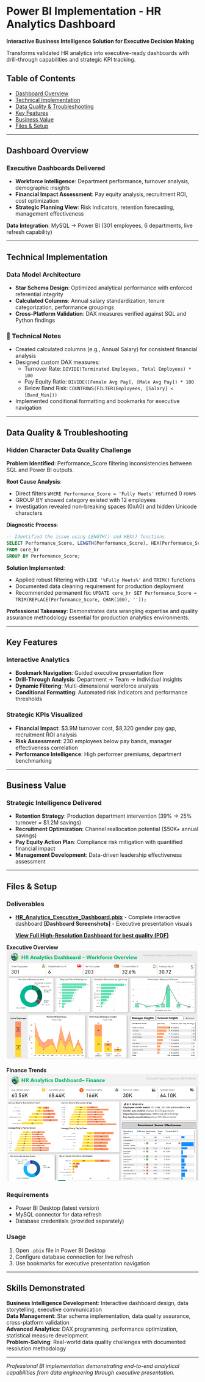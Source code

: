 # Power BI Implementation - HR Analytics Dashboard

**Interactive Business Intelligence Solution for Executive Decision Making**

Transforms validated HR analytics into executive-ready dashboards with drill-through capabilities and strategic KPI tracking.

## Table of Contents
- [Dashboard Overview](#dashboard-overview)
- [Technical Implementation](#technical-implementation)
- [Data Quality & Troubleshooting](#data-quality--troubleshooting)
- [Key Features](#key-features)
- [Business Value](#business-value)
- [Files & Setup](#files--setup)

---

## Dashboard Overview

### Executive Dashboards Delivered
- **Workforce Intelligence**: Department performance, turnover analysis, demographic insights
- **Financial Impact Assessment**: Pay equity analysis, recruitment ROI, cost optimization
- **Strategic Planning View**: Risk indicators, retention forecasting, management effectiveness

**Data Integration**: MySQL → Power BI (301 employees, 6 departments, live refresh capability)

---

## Technical Implementation

### Data Model Architecture
- **Star Schema Design**: Optimized analytical performance with enforced referential integrity
- **Calculated Columns**: Annual salary standardization, tenure categorization, performance groupings
- **Cross-Platform Validation**: DAX measures verified against SQL and Python findings

### 🔧 Technical Notes
- Created calculated columns (e.g., Annual Salary) for consistent financial analysis
- Designed custom DAX measures:
  - Turnover Rate: `DIVIDE(Terminated Employees, Total Employees) * 100`
  - Pay Equity Ratio: `DIVIDE([Female Avg Pay], [Male Avg Pay]) * 100`
  - Below Band Risk: `COUNTROWS(FILTER(Employees, [Salary] < [Band_Min]))`
- Implemented conditional formatting and bookmarks for executive navigation

---

## Data Quality & Troubleshooting

### Hidden Character Data Quality Challenge
**Problem Identified**: Performance_Score filtering inconsistencies between SQL and Power BI outputs.

**Root Cause Analysis**:
- Direct filters `WHERE Performance_Score = 'Fully Meets'` returned 0 rows
- GROUP BY showed category existed with 12 employees
- Investigation revealed non-breaking spaces (0xA0) and hidden Unicode characters

**Diagnostic Process**:
```sql
-- Identified the issue using LENGTH() and HEX() functions
SELECT Performance_Score, LENGTH(Performance_Score), HEX(Performance_Score)
FROM core_hr 
GROUP BY Performance_Score;
```

**Solution Implemented**:
- Applied robust filtering with `LIKE '%Fully Meets%'` and `TRIM()` functions
- Documented data cleaning requirement for production deployment
- Recommended permanent fix: `UPDATE core_hr SET Performance_Score = TRIM(REPLACE(Performance_Score, CHAR(160), ''));`

**Professional Takeaway**: Demonstrates data wrangling expertise and quality assurance methodology essential for production analytics environments.

---

## Key Features

### Interactive Analytics
- **Bookmark Navigation**: Guided executive presentation flow
- **Drill-Through Analysis**: Department → Team → Individual insights
- **Dynamic Filtering**: Multi-dimensional workforce analysis
- **Conditional Formatting**: Automated risk indicators and performance thresholds

### Strategic KPIs Visualized
- **Financial Impact**: $3.9M turnover cost, $8,320 gender pay gap, recruitment ROI analysis
- **Risk Assessment**: 230 employees below pay bands, manager effectiveness correlation
- **Performance Intelligence**: High performer premiums, department benchmarking

---

## Business Value

### Strategic Intelligence Delivered
- **Retention Strategy**: Production department intervention (39% → 25% turnover = $1.2M savings)
- **Recruitment Optimization**: Channel reallocation potential ($50K+ annual savings)
- **Pay Equity Action Plan**: Compliance risk mitigation with quantified financial impact
- **Management Development**: Data-driven leadership effectiveness assessment

---

## Files & Setup

### Deliverables
- **[HR_Analytics_Executive_Dashboard.pbix](https://github.com/omemahhasan-hub/data_analyst_capstone_project/blob/main/4.%20Power_BI_Dashboard/4.2%20BI_dashboard_HR/capstone_BI_HR.pbix)** - Complete interactive dashboard
**[Dashboard Screenshots]** - Executive presentation visuals

  **[View Full High-Resolution Dashboard for best quality (PDF)](https://github.com/omemahhasan-hub/data_analyst_capstone_project/raw/main/4.%20Power_BI_Dashboard/4.2%20BI_dashboard_HR/capstone_BI_HR.pdf)**
 
 **Executive Overview**  
![Dashboard 1](https://github.com/omemahhasan-hub/data_analyst_capstone_project/raw/main/4.%20Power_BI_Dashboard/4.3%20Screenshots_Dashboard/HR_dashboard_overview_1.PNG)  

**Finance Trends**  
![Dashboard 2](https://github.com/omemahhasan-hub/data_analyst_capstone_project/raw/main/4.%20Power_BI_Dashboard/4.3%20Screenshots_Dashboard/HR_dashboard_finance_2.PNG)  


### Requirements
- Power BI Desktop (latest version)
- MySQL connector for data refresh
- Database credentials (provided separately)

### Usage
1. Open `.pbix` file in Power BI Desktop
2. Configure database connection for live refresh
3. Use bookmarks for executive presentation navigation

---

## Skills Demonstrated

**Business Intelligence Development**: Interactive dashboard design, data storytelling, executive communication  
**Data Management**: Star schema implementation, data quality assurance, cross-platform validation  
**Advanced Analytics**: DAX programming, performance optimization, statistical measure development  
**Problem-Solving**: Real-world data quality challenges with documented resolution methodology  

---

*Professional BI implementation demonstrating end-to-end analytical capabilities from data engineering through executive presentation.*
